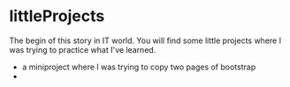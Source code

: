 # littleProjects
The begin of this story in IT world. You will find some little projects where I was trying to practice what I've learned.

- a miniproject where I was trying to copy two pages of bootstrap
- 
